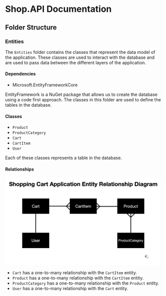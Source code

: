 ﻿# Shop.API Documentation
## Folder Structure
### Entities
The `Entities` folder contains the classes that represent the data model of the application. 
These classes are used to interact with the database and are used to pass data between the different layers of the application.

#### Dependencies
- Microsoft.EntityFrameworkCore

EntityFramework is a NuGet package that allows us to create the database using a code first approach. 
The classes in this folder are used to define the tables in the database.

#### Classes
- `Product`
- `ProductCategory`
- `Cart`
- `CartItem`
- `User`

Each of these classes represents a table in the database.

#### Relationships
![Entity Relationship Diagram](./EntityRelationshipDiagram.png)
- `Cart` has a one-to-many relationship with the `CartItem` entity.
- `Product` has a one-to-many relationship with the `CartItem` entity.
- `ProductCategory` has a one-to-many relationship with the `Product` entity.
- `User` has a one-to-many relationship with the `Cart` entity.